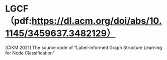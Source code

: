 # LGCF（pdf:https://dl.acm.org/doi/abs/10.1145/3459637.3482129）
[CIKM 2021] The source code of "Label-informed Graph Structure Learning for Node Classification"
